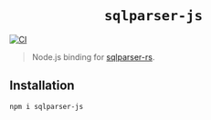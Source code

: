 # <div align="center"> `sqlparser-js` </div>

[![CI](https://github.com/ChakshuGautam/sqlparser-js/actions/workflows/CI.yml/badge.svg)](https://github.com/ChakshuGautam/sqlparser-js/actions/workflows/CI.yml)
<br>

> Node.js binding for [sqlparser-rs](https://github.com/sqlparser-rs/sqlparser-rs).

## Installation

```sh
npm i sqlparser-js
```